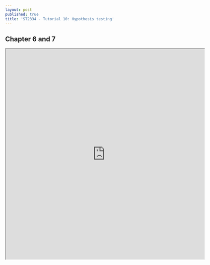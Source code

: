 ```yaml
---
layout: post
published: true
title: 'ST2334 - Tutorial 10: Hypothesis testing'
---
```

## Chapter 6 and 7

<iframe src="https://drive.google.com/file/d/1F_da2fBSpihdCG0VFEU7f3hMitvJ43i7/preview" width="640" height="680"></iframe>
